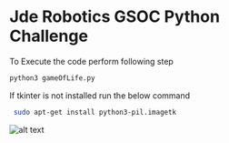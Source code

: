 
# Jde Robotics GSOC Python Challenge

To Execute the code perform following step
```sh
python3 gameOfLife.py
```
If tkinter is not installed run the below command
```sh
 sudo apt-get install python3-pil.imagetk
 ```
![alt text](./input.png)
